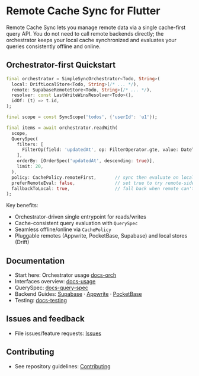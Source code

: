 # Remote Cache Sync for Flutter

Remote Cache Sync lets you manage remote data via a single cache-first query API. You do not need to call remote backends directly; the orchestrator keeps your local cache synchronized and evaluates your queries consistently offline and online.

## Orchestrator-first Quickstart

```dart
final orchestrator = SimpleSyncOrchestrator<Todo, String>(
  local: DriftLocalStore<Todo, String>(/* ... */),
  remote: SupabaseRemoteStore<Todo, String>(/* ... */),
  resolver: const LastWriteWinsResolver<Todo>(),
  idOf: (t) => t.id,
);

final scope = const SyncScope('todos', {'userId': 'u1'});

final items = await orchestrator.readWith(
  scope,
  QuerySpec(
    filters: [
      FilterOp(field: 'updatedAt', op: FilterOperator.gte, value: DateTime.utc(2025, 1, 1)),
    ],
    orderBy: [OrderSpec('updatedAt', descending: true)],
    limit: 20,
  ),
  policy: CachePolicy.remoteFirst,       // sync then evaluate on local cache
  preferRemoteEval: false,               // set true to try remote-side filtering first
  fallbackToLocal: true,                 // fall back when remote can't support a filter
);
```

Key benefits:
- Orchestrator-driven single entrypoint for reads/writes
- Cache-consistent query evaluation with `QuerySpec`
- Seamless offline/online via `CachePolicy`
- Pluggable remotes (Appwrite, PocketBase, Supabase) and local stores (Drift)

## Documentation
- Start here: Orchestrator usage [docs-orch]
- Interfaces overview: [docs-usage]
- QuerySpec: [docs-query-spec]
- Backend Guides: [Supabase] · [Appwrite] · [PocketBase]
- Testing: [docs-testing]

## Issues and feedback
- File issues/feature requests: [Issues](https://github.com/topmoveright/remote_cache_sync/issues)

## Contributing
- See repository guidelines: [Contributing](https://github.com/topmoveright/remote_cache_sync)

[docs-site]: https://topmoveright.github.io/remote_cache_sync/
[docs-home]: https://topmoveright.github.io/remote_cache_sync/#/
[docs-usage]: https://topmoveright.github.io/remote_cache_sync/#/usage/interfaces
[docs-orch]: https://topmoveright.github.io/remote_cache_sync/#/usage/orchestrator
[docs-query-spec]: https://topmoveright.github.io/remote_cache_sync/#/usage/query_spec
[docs-testing]: https://topmoveright.github.io/remote_cache_sync/#/testing
[Supabase]: https://topmoveright.github.io/remote_cache_sync/#/backend_guides/supabase
[Appwrite]: https://topmoveright.github.io/remote_cache_sync/#/backend_guides/appwrite
[PocketBase]: https://topmoveright.github.io/remote_cache_sync/#/backend_guides/pocketbase
